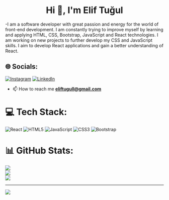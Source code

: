 <h1 align="center">Hi 👋, I'm Elif Tuğul</h1>
-I am a software developer with great passion and energy for the world of front-end development. I am constantly trying to improve myself by learning and applying HTML, CSS, Bootstrap, JavaScript and React technologies. I am working on new projects to further develop my CSS and JavaScript skills. I aim to develop React applications and gain a better understanding of React.


## 🌐 Socials:
[![Instagram](https://img.shields.io/badge/Instagram-%23E4405F.svg?logo=Instagram&logoColor=white)](https://instagram.com/eliftugull) [![LinkedIn](https://img.shields.io/badge/LinkedIn-%230077B5.svg?logo=linkedin&logoColor=white)](https://linkedin.com/in/eliftugul) 
- 📫 How to reach me **eliftugull@gmail.com**

# 💻 Tech Stack:
![React](https://img.shields.io/badge/react-%2320232a.svg?style=for-the-badge&logo=react&logoColor=%2361DAFB) ![HTML5](https://img.shields.io/badge/html5-%23E34F26.svg?style=for-the-badge&logo=html5&logoColor=white) ![JavaScript](https://img.shields.io/badge/javascript-%23323330.svg?style=for-the-badge&logo=javascript&logoColor=%23F7DF1E) ![CSS3](https://img.shields.io/badge/css3-%231572B6.svg?style=for-the-badge&logo=css3&logoColor=white) ![Bootstrap](https://img.shields.io/badge/bootstrap-%238511FA.svg?style=for-the-badge&logo=bootstrap&logoColor=white)
# 📊 GitHub Stats:
![](https://github-readme-stats.vercel.app/api?username=eliftugull&theme=bear&hide_border=false&include_all_commits=false&count_private=false)<br/>
![](https://github-readme-streak-stats.herokuapp.com/?user=eliftugull&theme=bear&hide_border=false)<br/>
![](https://github-readme-stats.vercel.app/api/top-langs/?username=eliftugull&theme=bear&hide_border=false&include_all_commits=false&count_private=false&layout=compact)

---
[![](https://visitcount.itsvg.in/api?id=eliftugull&icon=0&color=0)](https://visitcount.itsvg.in)

<!-- Proudly created with GPRM ( https://gprm.itsvg.in ) -->
